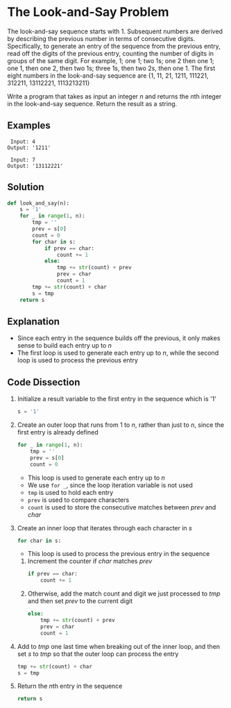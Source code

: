 # The Look-and-Say Problem
The look-and-say sequence starts with 1. Subsequent numbers are derived by describing the previous number in terms of consecutive digits. Specifically, to generate an entry of the sequence from the previous entry, read off the digits of the previous entry, counting the number of digits in groups of the same digit. For example, 1; one 1; two 1s; one 2 then one 1; one 1, then one 2, then two 1s; three 1s, then two 2s, then one 1. The first eight numbers in the look-and-say sequence are {1, 11, 21, 1211, 111221, 312211, 13112221, 1113213211}  
  
Write a program that takes as input an integer _n_ and returns the *n*th integer in the look-and-say sequence. Return the result as a string.
  
## Examples
```
 Input: 4
Output: '1211'

 Input: 7
Output: '13112221'
```
  
## Solution
```python
def look_and_say(n):
    s = '1'
    for _ in range(1, n):
        tmp = ''
        prev = s[0]
        count = 0
        for char in s:
            if prev == char:
                count += 1
            else:
                tmp += str(count) + prev
                prev = char
                count = 1     
        tmp += str(count) + char
        s = tmp
    return s
```
  
## Explanation
* Since each entry in the sequence builds off the previous, it only makes sense to build each entry up to _n_
* The first loop is used to generate each entry up to _n_, while the second loop is used to process the previous entry
  
## Code Dissection
1. Initialize a result variable to the first entry in the sequence which is '1'
    ```python
    s = '1'
    ```
2. Create an outer loop that runs from 1 to _n_, rather than just to _n_, since the first entry is already defined
    ```python
    for _ in range(1, n):
        tmp = ''
        prev = s[0]
        count = 0
    ```
    * This loop is used to generate each entry up to _n_
    * We use ```for _```, since the loop iteration variable is not used
    * ```tmp``` is used to hold each entry
    * ```prev``` is used to compare characters
    * ```count``` is used to store the consecutive matches between _prev_ and _char_
3. Create an inner loop that iterates through each character in _s_
    ```python
    for char in s:
    ```
    * This loop is used to process the previous entry in the sequence

    1. Increment the counter if _char_ matches _prev_
        ```python
        if prev == char:
            count += 1
        ```
    2. Otherwise, add the match count and digit we just processed to _tmp_ and then set _prev_ to the current digit
        ```python
        else:
            tmp += str(count) + prev
            prev = char
            count = 1 
        ```
4. Add to _tmp_ one last time when breaking out of the inner loop, and then set _s_ to _tmp_ so that the outer loop can process the entry
    ```python
    tmp += str(count) + char
    s = tmp
    ```
5. Return the *n*th entry in the sequence
    ```python
    return s
    ```